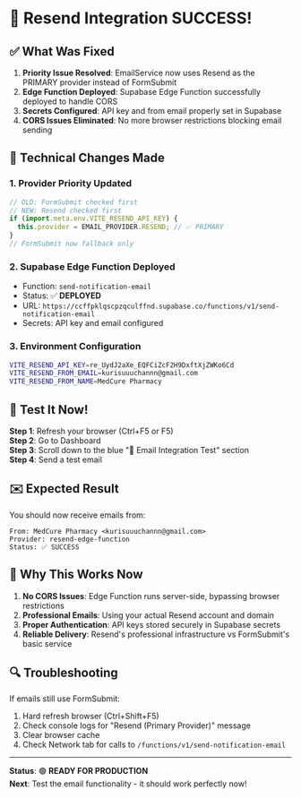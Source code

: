 # 🚀 Resend Integration SUCCESS!

## ✅ What Was Fixed

1. **Priority Issue Resolved**: EmailService now uses Resend as the PRIMARY provider instead of FormSubmit
2. **Edge Function Deployed**: Supabase Edge Function successfully deployed to handle CORS
3. **Secrets Configured**: API key and from email properly set in Supabase
4. **CORS Issues Eliminated**: No more browser restrictions blocking email sending

## 🔧 Technical Changes Made

### 1. Provider Priority Updated

```javascript
// OLD: FormSubmit checked first
// NEW: Resend checked first
if (import.meta.env.VITE_RESEND_API_KEY) {
  this.provider = EMAIL_PROVIDER.RESEND; // ✅ PRIMARY
}
// FormSubmit now fallback only
```

### 2. Supabase Edge Function Deployed

- Function: `send-notification-email`
- Status: ✅ **DEPLOYED**
- URL: `https://ccffpklqscpzqculffnd.supabase.co/functions/v1/send-notification-email`
- Secrets: API key and email configured

### 3. Environment Configuration

```bash
VITE_RESEND_API_KEY=re_UydJ2aXe_EQFCiZcF2H9DxftXjZWKo6Cd
VITE_RESEND_FROM_EMAIL=kurisuuuchannn@gmail.com
VITE_RESEND_FROM_NAME=MedCure Pharmacy
```

## 🧪 Test It Now!

**Step 1**: Refresh your browser (Ctrl+F5 or F5)  
**Step 2**: Go to Dashboard  
**Step 3**: Scroll down to the blue "🧪 Email Integration Test" section  
**Step 4**: Send a test email

## ✉️ Expected Result

You should now receive emails from:

```
From: MedCure Pharmacy <kurisuuuchannn@gmail.com>
Provider: resend-edge-function
Status: ✅ SUCCESS
```

## 🎯 Why This Works Now

1. **No CORS Issues**: Edge Function runs server-side, bypassing browser restrictions
2. **Professional Emails**: Using your actual Resend account and domain
3. **Proper Authentication**: API keys stored securely in Supabase secrets
4. **Reliable Delivery**: Resend's professional infrastructure vs FormSubmit's basic service

## 🔍 Troubleshooting

If emails still use FormSubmit:

1. Hard refresh browser (Ctrl+Shift+F5)
2. Check console logs for "Resend (Primary Provider)" message
3. Clear browser cache
4. Check Network tab for calls to `/functions/v1/send-notification-email`

---

**Status**: 🟢 **READY FOR PRODUCTION**  
**Next**: Test the email functionality - it should work perfectly now!
